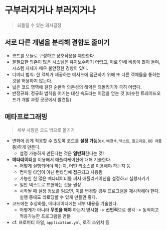 # 구부러지거나 부러지거나
> 되돌릴 수 있는 의사결정


## 서로 다른 개념을 분리해 결합도 줄이기
- 코드를 모듈로 구성하고 상호작용을 제한한다.
- 불필요한 의존이 많은 시스템은 유지보수하기 어렵고, 이로 인해 비용이 많이 들며, 시스템 자체가 매우 불안정한 경향이 있다.
- 디미터 법칙: 한 객체가 제공하는 메서드에 접근하기 위해 또 다른 객체들을 통하는 것을 허용하지 않는다.
- 넓은 코드 영역에 걸친 순환적 의존성의 해악은 되돌리기가 극히 어렵다.
- 반정규화: 정규화 법칙을 어기는 대신 속도라는 이점을 얻는 것 (비슷한 트레이드오프가 개발 과정 곳곳에서 발견됨)


## 메타프로그래밍
> 세부 사항은 코드 밖으로 옮기기
- 변화에 쉽게 적응할 수 있도록 코드를 **설정 가능**(ex. `배경색`, `텍스트`, `알고리즘`, `DB 제품` 등)하게 만든다.
    * 설정 가능하게 만든다는 것은 **일반화**한다는 것!
- **메타데이터**를 이용해서 애플리케이션에 대해 기술한다.
    * 어떻게 실행되어야 하는지, 어떤 리소스를 이용해야 하는지 등
    * 컴파일 타임이 아닌 런타임에 접근되고 사용됨
    * 가능한 한 많은 메타데이터를 써서 애플리케이션을 설정하고 실행시키기
    * 일반 텍스트로 표현하는 것을 권장
    * 시작될 때 설정 정보를 읽으면, 이를 변경할 경우 프로그램을 재시작해야 한다. 실행 중에도 리로딩할 수 있게 만들면 좋다.
- 코드에는 추상화를, 메타데이터에는 세부 내용을 기술한다.
    * 어떻게가 아니라 **무엇을 해야** 하는지 명시함 -> **선언적**으로 생각 -> 동적이고 적응가능한 프로그램을 만듦
- cf. 프로퍼티 파일, `application.yml`, 로직 스위치 등

